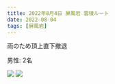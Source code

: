 ```yaml
---
title: 2022年8月4日 屏風岩 雲稜ルート
date: 2022-08-04
tags: [屏風岩]
---
```


雨のため頂上直下撤退

男性: 2名

![](/2022/08/04/20220804-2/1.jpg)
![](/2022/08/04/20220804-2/2.jpg)
